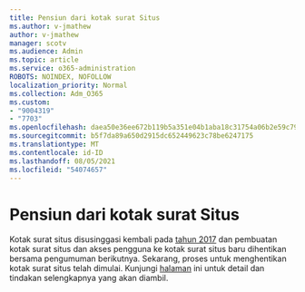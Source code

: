 ```yaml
---
title: Pensiun dari kotak surat Situs
ms.author: v-jmathew
author: v-jmathew
manager: scotv
ms.audience: Admin
ms.topic: article
ms.service: o365-administration
ROBOTS: NOINDEX, NOFOLLOW
localization_priority: Normal
ms.collection: Adm_O365
ms.custom:
- "9004319"
- "7703"
ms.openlocfilehash: daea50e36ee672b119b5a351e04b1aba18c31754a06b2e59c792e2c748cfcca6
ms.sourcegitcommit: b5f7da89a650d2915dc652449623c78be6247175
ms.translationtype: MT
ms.contentlocale: id-ID
ms.lasthandoff: 08/05/2021
ms.locfileid: "54074657"
---
```

# <a name="retirement-of-site-mailbox"></a>Pensiun dari kotak surat Situs

Kotak surat situs disusinggasi kembali pada [tahun 2017](https://techcommunity.microsoft.com/t5/microsoft-sharepoint-blog/deprecation-of-site-mailboxes/ba-p/93028) dan pembuatan kotak surat situs dan akses pengguna ke kotak surat situs baru dihentikan bersama pengumuman berikutnya. Sekarang, proses untuk menghentikan kotak surat situs telah dimulai. Kunjungi [halaman](https://aka.ms/SiteMailboxRetirement) ini untuk detail dan tindakan selengkapnya yang akan diambil.

